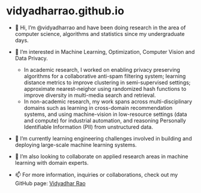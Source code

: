 # vidyadharrao.github.io

- 👋 Hi, I’m @vidyadharrao and have been doing research in the area of computer science, algorithms and statistics since my undergraduate days.
- 👀 I’m interested in Machine Learning, Optimization, Computer Vision and Data Privacy. 
  - In academic research, I worked on enabling privacy preserving algorithms for a collaborative anti-spam filtering system;  learning distance metrics to improve clustering in semi-supervised settings;  approximate nearest-neighor using randomized hash functions to improve diversity in multi-media search and retrieval.
  - In non-academic research, my work spans across multi-disciplinary domains such as learning in cross-domain recommendation systems, 
and using machine-vision in low-resource settings (data and compute) for industrial automation, and reasoning Personally Identifiable Information (PII) from unstructured data.

- 🌱 I’m currently learning engineering challenges involved in building and deploying large-scale machine learning systems. 
- 💞️ I’m also looking to collaborate on applied research areas in machine learning with domain experts. 
- 📫 For more information, inquiries or collaborations, check out my GitHub page: <a href=https://vidyadharrao.github.io/> Vidyadhar Rao </a>
